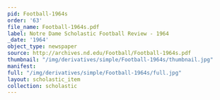 ```yaml
---
pid: Football-1964s
order: '63'
file_name: Football-1964s.pdf
label: Notre Dame Scholastic Football Review - 1964
_date: '1964'
object_type: newspaper
source: http://archives.nd.edu/Football/Football-1964s.pdf
thumbnail: "/img/derivatives/simple/Football-1964s/thumbnail.jpg"
manifest:
full: "/img/derivatives/simple/Football-1964s/full.jpg"
layout: scholastic_item
collection: scholastic
---
```


